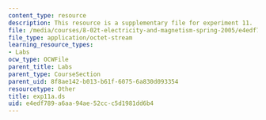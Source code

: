```yaml
---
content_type: resource
description: This resource is a supplementary file for experiment 11.
file: /media/courses/8-02t-electricity-and-magnetism-spring-2005/e4edf789a6aa94ae52ccc5d1981dd6b4_exp11a.ds
file_type: application/octet-stream
learning_resource_types:
- Labs
ocw_type: OCWFile
parent_title: Labs
parent_type: CourseSection
parent_uid: 8f8ae142-b013-b61f-6075-6a830d093354
resourcetype: Other
title: exp11a.ds
uid: e4edf789-a6aa-94ae-52cc-c5d1981dd6b4
---
```

